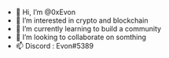 - 👋 Hi, I’m @0xEvon
- 👀 I’m interested in crypto and blockchain
- 🌱 I’m currently learning to build a community
- 💞️ I’m looking to collaborate on somthing 
- 📫 Discord : Evon#5389


